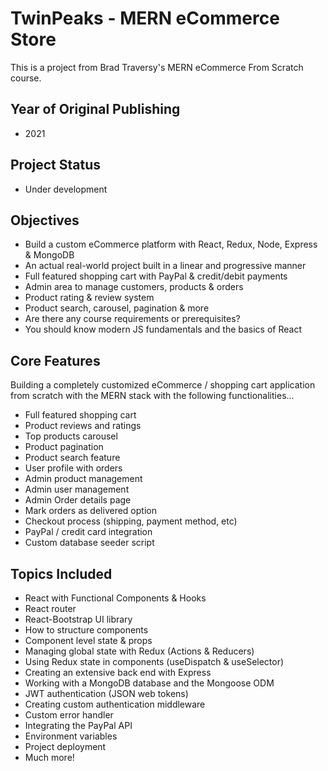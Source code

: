 # TwinPeaks - MERN eCommerce Store

This is a project from Brad Traversy's MERN eCommerce From Scratch course.

## Year of Original Publishing

- 2021

## Project Status

- Under development

## Objectives

- Build a custom eCommerce platform with React, Redux, Node, Express & MongoDB
- An actual real-world project built in a linear and progressive manner
- Full featured shopping cart with PayPal & credit/debit payments
- Admin area to manage customers, products & orders
- Product rating & review system
- Product search, carousel, pagination & more
- Are there any course requirements or prerequisites?
- You should know modern JS fundamentals and the basics of React

## Core Features

Building a completely customized eCommerce / shopping cart application from scratch with the MERN stack with the following functionalities...

- Full featured shopping cart
- Product reviews and ratings
- Top products carousel
- Product pagination
- Product search feature
- User profile with orders
- Admin product management
- Admin user management
- Admin Order details page
- Mark orders as delivered option
- Checkout process (shipping, payment method, etc)
- PayPal / credit card integration
- Custom database seeder script

## Topics Included

- React with Functional Components & Hooks
- React router
- React-Bootstrap UI library
- How to structure components
- Component level state & props
- Managing global state with Redux (Actions & Reducers)
- Using Redux state in components (useDispatch & useSelector)
- Creating an extensive back end with Express
- Working with a MongoDB database and the Mongoose ODM
- JWT authentication (JSON web tokens)
- Creating custom authentication middleware
- Custom error handler
- Integrating the PayPal API
- Environment variables
- Project deployment
- Much more!
